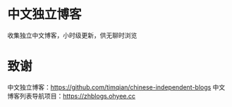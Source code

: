 # 中文独立博客
收集独立中文博客，小时级更新，供无聊时浏览

# 致谢
中文独立博客：https://github.com/timqian/chinese-independent-blogs
中文博客列表导航项目：https://zhblogs.ohyee.cc
